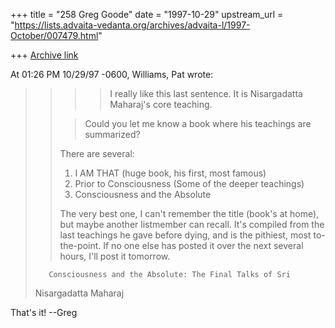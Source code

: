 +++
title = "258 Greg Goode"
date = "1997-10-29"
upstream_url = "https://lists.advaita-vedanta.org/archives/advaita-l/1997-October/007479.html"

+++
[Archive link](https://lists.advaita-vedanta.org/archives/advaita-l/1997-October/007479.html)

At 01:26 PM 10/29/97 -0600, Williams, Pat wrote:
>> >> I really like this last sentence.  It is Nisargadatta Maharaj's
>> core
>> teaching.
>> >>
>>
>> >Could you let me know a book where his teachings are summarized?
>>
>> There are several:
>>
>> 1. I AM THAT (huge book, his first, most famous)
>> 2. Prior to Consciousness (Some of the deeper teachings)
>> 3. Consciousness and the Absolute
>>
>> The very best one, I can't remember the title (book's at home), but
>> maybe
>> another listmember can recall.  It's compiled from the last teachings
>> he
>> gave before dying, and is the pithiest, most to-the-point.  If no one
>> else
>> has posted it over the next several hours, I'll post it tomorrow.
>>
>        Consciousness and the Absolute: The Final Talks of Sri
>Nisargadatta Maharaj


That's it!  --Greg

